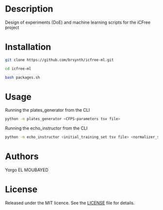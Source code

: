
# Description

Design of experiments (DoE) and machine learning scripts for the iCFree project

# Installation

~~~bash
git clone https://github.com/brsynth/icfree-ml.git
~~~

~~~bash
cd icfree-ml
~~~

~~~bash
bash packages.sh
~~~

# Usage

Running the plates_generator from the CLI

~~~bash
python -m plates_generator <CFPS-parameters tsv file>
~~~

Running the echo_instructor from the CLI

~~~bash
python -m echo_instructor <initial_training_set tsv file> <normalizer_set tsv file> <autofluorescence tsv file> <sample_volume>
~~~

# Authors

Yorgo EL MOUBAYED

# License

Released under the MIT licence. See the [LICENSE](https://github.com/brsynth/icfree-ml/blob/main/LICENSE.md) file for details.
